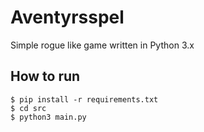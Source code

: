 # Aventyrsspel

Simple rogue like game written in Python 3.x

## How to run
```
$ pip install -r requirements.txt
$ cd src
$ python3 main.py
```
